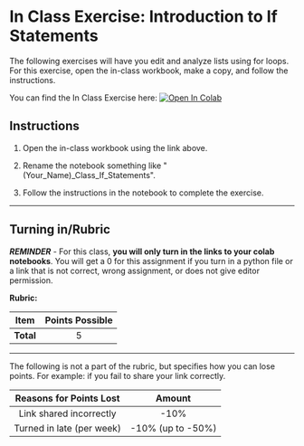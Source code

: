 # In Class Exercise: Introduction to If Statements

The following exercises will have you edit and analyze lists using for loops. For this exercise, open the in-class workbook, make a copy, and follow the instructions.

You can find the In Class Exercise here: <a href="https://colab.research.google.com/github/byu-cce270/content/blob/main/docs/unit2/02_if_statements/(Starter_Workbook)_Class_If_Statements.ipynb" target="_blank"><img src="https://colab.research.google.com/assets/colab-badge.svg" alt="Open In Colab"/></a>

## Instructions
1. Open the in-class workbook using the link above.

2. Rename the notebook something like "(Your_Name)_Class_If_Statements".

3. Follow the instructions in the notebook to complete the exercise.

---
			
## Turning in/Rubric

**_REMINDER_** - For this class, **you will only turn in the links to your colab notebooks**. You will get a 0 for this assignment if you turn in a python file or a link that is not correct, wrong assignment, or does not give editor permission.

**Rubric:**

|                      Item                      | Points Possible |
|:----------------------------------------------:|:---------------:|
| <div style="text-align: right">**Total**</div> |        5        |

---

The following is not a part of the rubric, but specifies how you can lose points. For example: if you fail to share your link correctly.

| **Reasons for Points Lost** |    **Amount**     |  
|:---------------------------:|:-----------------:|
|   Link shared incorrectly   |       -10%        |
|  Turned in late (per week)  | -10% (up to -50%) |